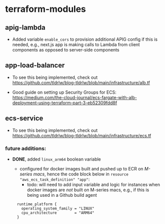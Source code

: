 # terraform-modules

## apig-lambda

- Added variable `enable_cors` to provision additional APIG config if this is needed, e.g., next.js app is making calls to Lambda from client components as opposed to server-side components

## app-load-balancer

- To see this being implemented, check out https://github.com/tldrlw/blog-tldrlw/blob/main/infrastructure/alb.tf

- Good guide on setting up Security Groups for ECS: https://medium.com/the-cloud-journal/ecs-fargate-with-alb-deployment-using-terraform-part-3-eb52309fdd8f

## ecs-service

- To see this being implemented, check out https://github.com/tldrlw/blog-tldrlw/blob/main/infrastructure/ecs.tf

### future additions:

- **DONE**, added `linux_arm64` boolean variable

  - configured for docker images built and pushed up to ECR on _M-series macs_, hence the code block below in `resource "aws_ecs_task_definition" "app"`:
    - todo: will need to add input variable and logic for instances when docker images are _not_ built on M-series macs, e.g., if this is being used in a Github build agent

  ```
    runtime_platform {
      operating_system_family = "LINUX"
      cpu_architecture        = "ARM64"
    }
  ```
